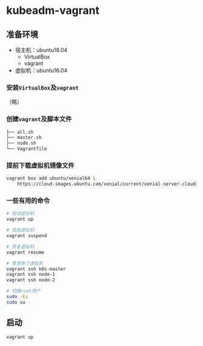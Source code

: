 # kubeadm-vagrant

## 准备环境

- 宿主机：ubuntu18.04
  - VirtualBox
  - vagrant
- 虚拟机：ubuntu16.04

### 安装`VirtualBox`及`vagrant`

（略）

### 创建`vagrant`及脚本文件

```sh
├── all.sh
├── master.sh
├── node.sh
└── Vagrantfile
```

### 提前下载虚拟机镜像文件

```sh
vagrant box add ubuntu/xenial64 \
    https://cloud-images.ubuntu.com/xenial/current/xenial-server-cloudimg-amd64-vagrant.box
```

### 一些有用的命令

```sh
# 启动虚拟机
vagrant up

# 挂起虚拟机
vagrant suspend

# 恢复虚拟机
vagrant resume

# 登录各个虚拟机
vagrant ssh k8s-master
vagrant ssh node-1
vagrant ssh node-2

# 切换root用户
sudo -Es
sudo su -
```

## 启动

```sh
vagrant up
```